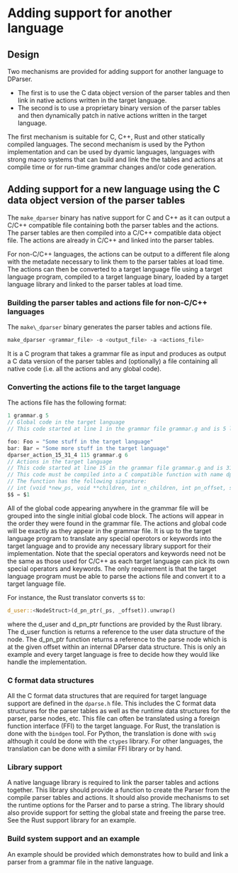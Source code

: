 # Adding support for another language

## Design

Two mechanisms are provided for adding support for another language to DParser.

- The first is to use the C data object version of the parser tables and then link in native actions written in the target language.
- The second is to use a proprietary binary version of the parser tables and then dynamically patch in native actions written in the target language.

The first mechanism is suitable for C, C++, Rust and other statically compiled languages.  The second mechanism is used by the Python implementation and can be used by dyamic languages, languages with strong macro systems that can build and link the the tables and actions at compile time or for run-time grammar changes and/or code generation.

## Adding support for a new language using the C data object version of the parser tables

The `make_dparser` binary has native support for C and C++ as it can output a C/C++ compatible file containing both the parser tables and the actions.  The parser tables are then compiled into a C/C++ compatible data object file.  The actions are already in C/C++ and linked into the parser tables.

For non-C/C++ languages, the actions can be output to a different file along with the metadate necessary to link them to the parser tables at load time.  The actions can then be converted to a target language file using a target language program, compiled to a target language binary, loaded by a target language library and linked to the parser tables at load time.

### Building the parser tables and actions file for non-C/C++ languages

The `make\_dparser` binary generates the parser tables and actions file.

```bash
make_dparser <grammar_file> -o <output_file> -a <actions_file>
```

It is a C program that takes a grammar file as input and produces as output a C data version of the parser tables and (optionally) a file containing all native code (i.e. all the actions and any global code).

### Converting the actions file to the target language

The actions file has the following format:

```c
1 grammar.g 5
// Global code in the target language
// This code started at line 1 in the grammar file grammar.g and is 5 lines long

foo: Foo = "Some stuff in the target language"
bar: Bar = "Some more stuff in the target language"
dparser_action_15_31_4 115 grammar.g 6
// Actions in the target language
// This code started at line 15 in the grammar file grammar.g and is 31 lines long
// This code must be compiled into a C compatible function with name dparser_action_15_31_4
// The function has the following signature:
// int (void *new_ps, void **children, int n_children, int pn_offset, struct D_Parser *parser)
$$ = $1
```

All of the global code appearing anywhere in the grammar file will be grouped into the single initial global code block.  The actions will appear in the order they were found in the grammar file.  The actions and global code will be exactly as they appear in the grammar file. It is up to the target language program to translate any special operotors or keywords into the target language and to provide any necessary library support for their implementation.  Note that the special operators and keywords need not be the same as those used for C/C++ as each target language can pick its own special operators and keywords.  The only requirement is that the target language program must be able to parse the actions file and convert it to a target language file.

For instance, the Rust translator converts `$$` to:

```rust
d_user::<NodeStruct>(d_pn_ptr(_ps, _offset)).unwrap()
```

where the d\_user and d\_pn\_ptr functions are provided by the Rust library.  The d\_user function is returns a reference to the user data structure of the node.  The d\_pn\_ptr function returns a reference to the parse node which is at the given offset within an internal DParser data structure.  This is only an example and every target language is free to decide how they would like handle the implementation.


### C format data structures

All the C format data structures that are required for target language support are defined in the `dparse.h` file.  This includes the C format data structures for the parser tables as well as the runtime data structures for the parser, parse nodes, etc.  This file can often be translated using a foreign function interface (FFI) to the target language.  For Rust, the translation is done with the `bindgen` tool.  For Python, the translation is done with `swig` although it could be done with the `ctypes` library.  For other languages, the translation can be done with a similar FFI library or by hand.

### Library support

A native language library is required to link the parser tables and actions together.  This library should provide a function to create the Parser from the compile parser tables and actions.  It should also provide mechanisms to set the runtime options for the Parser and to parse a string.  The library should also provide support for setting the global state and freeing the parse tree.  See the Rust support library for an example.

### Build system support and an example

An example should be provided which demonstrates how to build and link a parser from a grammar file in the native language.
